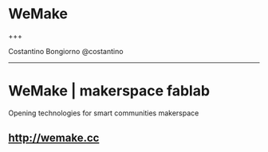 
# WeMake

+++

Costantino Bongiorno
@costantino

---
# WeMake | makerspace fablab

Opening technologies for smart
communities
makerspace

http://wemake.cc
---
